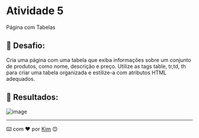 # Atividade 5

Página com Tabelas

## 🚀 Desafio:

Cria uma página com uma tabela que exiba informações sobre um conjunto de produtos, como nome, descrição e preço. 
Utilize as tags table, tr,td, th para criar uma tabela organizada e estilize-a com atributos HTML adequados.


## 🎁 Resultados:
![image](https://github.com/kimpmr/tabela-produtos/assets/128196023/cfae6bf4-1247-4f4f-b348-d8b90c6c5d30)



---
⌨️ com ❤️ por [Kim](https://gist.github.com/kimpmr) 😊
